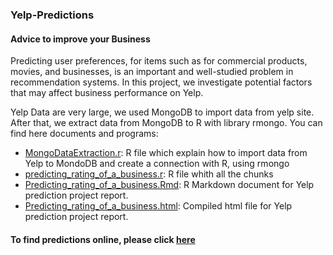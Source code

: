 ### Yelp-Predictions

#### Advice to improve your Business

Predicting user preferences, for items such as for commercial products, movies, and businesses, is an important and well-studied problem in recommendation systems. 
In this project, we investigate potential factors that may affect business performance on Yelp.

Yelp Data are very large, we used MongoDB to import data from yelp site. After that, we extract data from MongoDB to R with library rmongo.
You can find here documents and programs:
* [MongoDataExtraction.r](./MongoDataExtraction.r): R file which explain how to import data from Yelp to MondoDB and create a connection with R, using rmongo
* [predicting_rating_of_a_business.r](./predicting_rating_of_a_business.r): R file whith all the chunks
* [Predicting_rating_of_a_business.Rmd](./Predicting_rating_of_a_business.Rmd): R Markdown document for Yelp prediction project report.
* [Predicting_rating_of_a_business.html](./Predicting_rating_of_a_business.html): Compiled html file for Yelp prediction project report.

#### To find predictions online, please click [here](https://rpubs.com/memed/130555)
